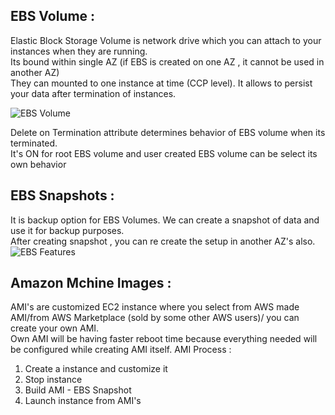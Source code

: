 ## EBS Volume :
  Elastic Block Storage Volume is network drive which you can attach to your instances when they are running.<br>
  Its bound within single AZ (if EBS is created on one AZ , it cannot be used in another AZ)<br>
  They can mounted to one instance at time (CCP level). It allows to persist your data after termination of instances.<br>

![EBS Volume]()

Delete on Termination attribute determines behavior of EBS volume when its terminated.<br>
It's ON for root EBS volume and user created EBS volume can be select its own behavior<br> 

## EBS Snapshots :
It is backup option for EBS Volumes. We can create a snapshot of data and use it for backup purposes.<br>
After creating snapshot , you can re create the setup in another AZ's also.<br>
![EBS Features]()

## Amazon Mchine Images :
AMI's are customized EC2 instance where you select from AWS made AMI/from AWS Marketplace (sold by some other AWS users)/ you can create your own AMI.<br>
Own AMI will be having faster reboot time because everything needed will be configured while creating AMI itself.
AMI Process :
1. Create a instance and customize it
2. Stop instance
3. Build AMI - EBS Snapshot
4. Launch instance from AMI's



